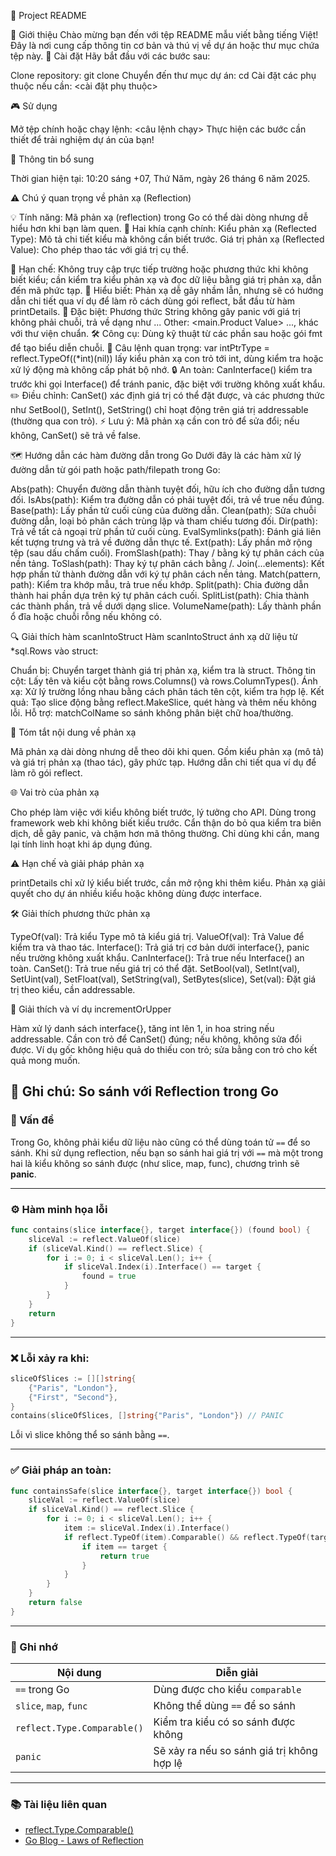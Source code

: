 🎉 Project README

🌟 Giới thiệu
Chào mừng bạn đến với tệp README mẫu viết bằng tiếng Việt! Đây là nơi cung cấp thông tin cơ bản và thú vị về dự án hoặc thư mục chứa tệp này.
🚀 Cài đặt
Hãy bắt đầu với các bước sau:

Clone repository: git clone <repository-url>
Chuyển đến thư mục dự án: cd <project-folder>
Cài đặt các phụ thuộc nếu cần: <cài đặt phụ thuộc>

🎮 Sử dụng

Mở tệp chính hoặc chạy lệnh: <câu lệnh chạy>
Thực hiện các bước cần thiết để trải nghiệm dự án của bạn!

📅 Thông tin bổ sung

Thời gian hiện tại: 10:20 sáng +07, Thứ Năm, ngày 26 tháng 6 năm 2025.

⚠️ Chú ý quan trọng về phản xạ (Reflection)

💡 Tính năng: Mã phản xạ (reflection) trong Go có thể dài dòng nhưng dễ hiểu hơn khi bạn làm quen.
🔎 Hai khía cạnh chính:
Kiểu phản xạ (Reflected Type): Mô tả chi tiết kiểu mà không cần biết trước.
Giá trị phản xạ (Reflected Value): Cho phép thao tác với giá trị cụ thể.

🚧 Hạn chế: Không truy cập trực tiếp trường hoặc phương thức khi không biết kiểu; cần kiểm tra kiểu phản xạ và đọc dữ liệu bằng giá trị phản xạ, dẫn đến mã phức tạp.
🤔 Hiểu biết: Phản xạ dễ gây nhầm lẫn, nhưng sẽ có hướng dẫn chi tiết qua ví dụ để làm rõ cách dùng gói reflect, bắt đầu từ hàm printDetails.
🌈 Đặc biệt: Phương thức String không gây panic với giá trị không phải chuỗi, trả về dạng như ... Other: <main.Product Value> ..., khác với thư viện chuẩn.
🛠️ Công cụ: Dùng kỹ thuật từ các phần sau hoặc gói fmt để tạo biểu diễn chuỗi.
📌 Câu lệnh quan trọng: var intPtrType = reflect.TypeOf((\*int)(nil)) lấy kiểu phản xạ con trỏ tới int, dùng kiểm tra hoặc xử lý động mà không cấp phát bộ nhớ.
🔒 An toàn: CanInterface() kiểm tra trước khi gọi Interface() để tránh panic, đặc biệt với trường không xuất khẩu.
✏️ Điều chỉnh: CanSet() xác định giá trị có thể đặt được, và các phương thức như SetBool(), SetInt(), SetString() chỉ hoạt động trên giá trị addressable (thường qua con trỏ).
⚡ Lưu ý: Mã phản xạ cần con trỏ để sửa đổi; nếu không, CanSet() sẽ trả về false.

🗺️ Hướng dẫn các hàm đường dẫn trong Go
Dưới đây là các hàm xử lý đường dẫn từ gói path hoặc path/filepath trong Go:

Abs(path): Chuyển đường dẫn thành tuyệt đối, hữu ích cho đường dẫn tương đối.
IsAbs(path): Kiểm tra đường dẫn có phải tuyệt đối, trả về true nếu đúng.
Base(path): Lấy phần tử cuối cùng của đường dẫn.
Clean(path): Sửa chuỗi đường dẫn, loại bỏ phân cách trùng lặp và tham chiếu tương đối.
Dir(path): Trả về tất cả ngoại trừ phần tử cuối cùng.
EvalSymlinks(path): Đánh giá liên kết tượng trưng và trả về đường dẫn thực tế.
Ext(path): Lấy phần mở rộng tệp (sau dấu chấm cuối).
FromSlash(path): Thay / bằng ký tự phân cách của nền tảng.
ToSlash(path): Thay ký tự phân cách bằng /.
Join(...elements): Kết hợp phần tử thành đường dẫn với ký tự phân cách nền tảng.
Match(pattern, path): Kiểm tra khớp mẫu, trả true nếu khớp.
Split(path): Chia đường dẫn thành hai phần dựa trên ký tự phân cách cuối.
SplitList(path): Chia thành các thành phần, trả về dưới dạng slice.
VolumeName(path): Lấy thành phần ổ đĩa hoặc chuỗi rỗng nếu không có.

🔍 Giải thích hàm scanIntoStruct
Hàm scanIntoStruct ánh xạ dữ liệu từ \*sql.Rows vào struct:

Chuẩn bị: Chuyển target thành giá trị phản xạ, kiểm tra là struct.
Thông tin cột: Lấy tên và kiểu cột bằng rows.Columns() và rows.ColumnTypes().
Ánh xạ: Xử lý trường lồng nhau bằng cách phân tách tên cột, kiểm tra hợp lệ.
Kết quả: Tạo slice động bằng reflect.MakeSlice, quét hàng và thêm nếu không lỗi.
Hỗ trợ: matchColName so sánh không phân biệt chữ hoa/thường.

📝 Tóm tắt nội dung về phản xạ

Mã phản xạ dài dòng nhưng dễ theo dõi khi quen.
Gồm kiểu phản xạ (mô tả) và giá trị phản xạ (thao tác), gây phức tạp.
Hướng dẫn chi tiết qua ví dụ để làm rõ gói reflect.

🌐 Vai trò của phản xạ

Cho phép làm việc với kiểu không biết trước, lý tưởng cho API.
Dùng trong framework web khi không biết kiểu trước.
Cẩn thận do bỏ qua kiểm tra biên dịch, dễ gây panic, và chậm hơn mã thông thường.
Chỉ dùng khi cần, mang lại tính linh hoạt khi áp dụng đúng.

⚠️ Hạn chế và giải pháp phản xạ

printDetails chỉ xử lý kiểu biết trước, cần mở rộng khi thêm kiểu.
Phản xạ giải quyết cho dự án nhiều kiểu hoặc không dùng được interface.

🛠️ Giải thích phương thức phản xạ

TypeOf(val): Trả kiểu Type mô tả kiểu giá trị.
ValueOf(val): Trả Value để kiểm tra và thao tác.
Interface(): Trả giá trị cơ bản dưới interface{}, panic nếu trường không xuất khẩu.
CanInterface(): Trả true nếu Interface() an toàn.
CanSet(): Trả true nếu giá trị có thể đặt.
SetBool(val), SetInt(val), SetUint(val), SetFloat(val), SetString(val), SetBytes(slice), Set(val): Đặt giá trị theo kiểu, cần addressable.

🎲 Giải thích và ví dụ incrementOrUpper

Hàm xử lý danh sách interface{}, tăng int lên 1, in hoa string nếu addressable.
Cần con trỏ để CanSet() đúng; nếu không, không sửa đổi được.
Ví dụ gốc không hiệu quả do thiếu con trỏ; sửa bằng con trỏ cho kết quả mong muốn.
## 📘 Ghi chú: So sánh với Reflection trong Go

### 🧪 Vấn đề

Trong Go, không phải kiểu dữ liệu nào cũng có thể dùng toán tử `==` để so sánh. Khi sử dụng reflection, nếu bạn so sánh hai giá trị với `==` mà một trong hai là kiểu không so sánh được (như slice, map, func), chương trình sẽ **panic**.

---

### ⚙️ Hàm minh họa lỗi

```go
func contains(slice interface{}, target interface{}) (found bool) {
    sliceVal := reflect.ValueOf(slice)
    if (sliceVal.Kind() == reflect.Slice) {
        for i := 0; i < sliceVal.Len(); i++ {
            if sliceVal.Index(i).Interface() == target {
                found = true
            }
        }
    }
    return
}
```

---

### ❌ Lỗi xảy ra khi:

```go
sliceOfSlices := [][]string{
    {"Paris", "London"},
    {"First", "Second"},
}
contains(sliceOfSlices, []string{"Paris", "London"}) // PANIC
```

Lỗi vì slice không thể so sánh bằng `==`.

---

### ✅ Giải pháp an toàn:

```go
func containsSafe(slice interface{}, target interface{}) bool {
    sliceVal := reflect.ValueOf(slice)
    if sliceVal.Kind() == reflect.Slice {
        for i := 0; i < sliceVal.Len(); i++ {
            item := sliceVal.Index(i).Interface()
            if reflect.TypeOf(item).Comparable() && reflect.TypeOf(target).Comparable() {
                if item == target {
                    return true
                }
            }
        }
    }
    return false
}
```

---

### 📌 Ghi nhớ

| Nội dung                    | Diễn giải                                  |
| --------------------------- | ------------------------------------------ |
| `==` trong Go               | Dùng được cho kiểu `comparable`            |
| `slice`, `map`, `func`      | Không thể dùng `==` để so sánh             |
| `reflect.Type.Comparable()` | Kiểm tra kiểu có so sánh được không        |
| `panic`                     | Sẽ xảy ra nếu so sánh giá trị không hợp lệ |

---

### 📚 Tài liệu liên quan

* [reflect.Type.Comparable()](https://pkg.go.dev/reflect#Type.Comparable)
* [Go Blog - Laws of Reflection](https://blog.golang.org/laws-of-reflection)
